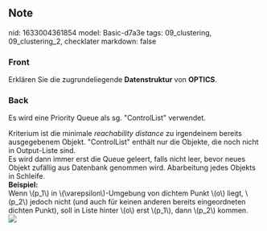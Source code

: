 ## Note
nid: 1633004361854
model: Basic-d7a3e
tags: 09_clustering, 09_clustering_2, checklater
markdown: false

### Front
Erklären Sie die zugrundeliegende <b>Datenstruktur</b> von
<b>OPTICS</b>.

### Back
Es wird eine Priority Queue als sg. "ControlList" verwendet.
<div>
  Kriterium ist die minimale <i>reachability distance</i> zu
  irgendeinem bereits ausgegebenem Objekt. "ControlList" enthält
  nur die Objekte, die noch nicht in Output-Liste sind.
</div>
<div>
  Es wird dann immer erst die Queue geleert, falls nicht leer,
  bevor neues Objekt zufällig aus Datenbank genommen wird.
  Abarbeitung jedes Objekts in Schleife.
</div>
<div>
  <b>Beispiel:</b>
</div>
<div>
  Wenn \(p_1\) in \(\varepsilon\)-Umgebung von dichtem Punkt \(o\)
  liegt, \(p_2\) jedoch nicht (und auch für keinen anderen bereits
  eingeordneten dichten Punkt), soll in Liste hinter \(o\) erst
  \(p_1\), dann \(p_2\) kommen.
</div>
<div><img src=
"paste-61e7f3561bb5052d0a54cca16f058bc9dfd17fbe.jpg"></div>

